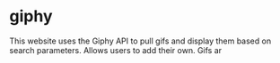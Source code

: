 # giphy
This website uses the Giphy API to pull gifs and display them based on search parameters. Allows users to add their own. Gifs ar
<!--stackedit_data:
eyJoaXN0b3J5IjpbLTIzNDI1OTQxNV19
-->